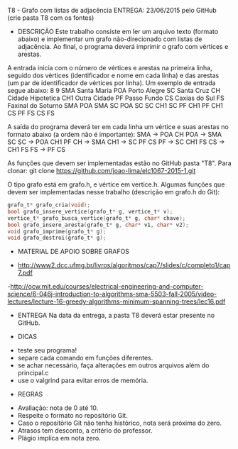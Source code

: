 T8 - Grafo com listas de adjacência
ENTREGA: 23/06/2015 pelo GitHub (crie pasta T8 com os fontes)

* DESCRIÇÃO
Este trabalho consiste em ler um arquivo texto (formato abaixo) e implementar
um grafo não-direcionado com listas de adjacência. Ao final, o programa deverá
imprimir o grafo com vértices e arestas.

A entrada inicia com o número de vértices e arestas na primeira linha, seguido
dos vértices (identificador e nome em cada linha) e das arestas (um par de
identificador de vértices por linha).
Um exemplo de entrada segue abaixo:
8 9
SMA Santa Maria
POA Porto Alegre
SC  Santa Cruz
CH  Cidade Hipotetica
CH1 Outra Cidade
PF  Passo Fundo
CS  Caxias do Sul
FS Faxinal do Soturno
SMA POA 
SMA SC 
POA SC 
SC CH1
SC PF
CH1 PF
CH1 CS
PF FS
CS FS

A saída do programa deverá ter em cada linha um vértice e suas arestas no
formato abaixo (a ordem não é importante):
SMA -> POA CH
POA -> SMA SC
SC -> POA CH1 PF
CH -> SMA
CH1 -> SC PF CS
PF -> SC CH1 FS
CS -> CH1 FS
FS -> PF CS 

As funções que devem ser implementadas estão no GitHub pasta "T8". Para clonar:
git clone https://github.com/joao-lima/elc1067-2015-1.git

O tipo grafo está em grafo.h, e vértice em vertice.h. Algumas funções que devem
ser implementadas nesse trabalho (descrição em grafo.h do Git):
```C
grafo_t* grafo_cria(void);
bool grafo_insere_vertice(grafo_t* g, vertice_t* v);
vertice_t* grafo_busca_vertice(grafo_t* g, char* chave);
bool grafo_insere_aresta(grafo_t* g, char* v1, char* v2);
void grafo_imprime(grafo_t* g);
void grafo_destroi(grafo_t* g);
```
* MATERIAL DE APOIO SOBRE GRAFOS
- http://www2.dcc.ufmg.br/livros/algoritmos/cap7/slides/c/completo1/cap7.pdf

-http://ocw.mit.edu/courses/electrical-engineering-and-computer-science/6-046j-introduction-to-algorithms-sma-5503-fall-2005/video-lectures/lecture-16-greedy-algorithms-minimum-spanning-trees/lec16.pdf

* ENTREGA
Na data da entrega, a pasta T8 deverá estar presente no GitHub.

* DICAS
- teste seu programa!
- separe cada comando em funções diferentes.
- se achar necessário, faça alterações em outros arquivos além do principal.c
- use o valgrind para evitar erros de memória.

* REGRAS
- Avaliação: nota de 0 até 10.
- Respeite o formato no repositório Git.
- Caso o repositório Git não tenha histórico, nota será próxima do zero.
- Atrasos tem desconto, a critério do professor.
- Plágio implica em nota zero.
